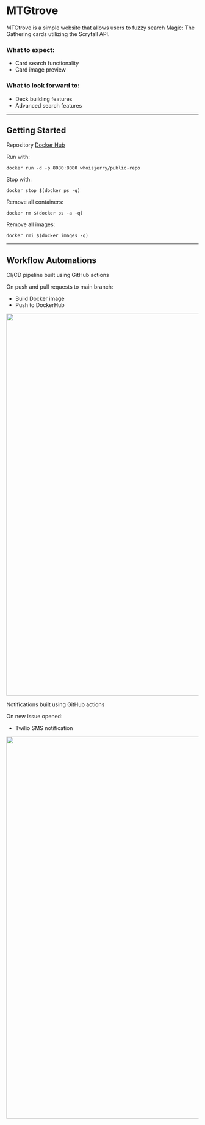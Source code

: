 # MTGtrove
MTGtrove is a simple website that allows users to fuzzy search Magic: The Gathering cards utilizing the Scryfall API.

### What to expect:
* Card search functionality
* Card image preview

### What to look forward to:
* Deck building features
* Advanced search features

---

## Getting Started
Repository  [Docker Hub
](https://hub.docker.com/r/whoisjerry/public-repo)

Run with:
```
docker run -d -p 8080:8080 whoisjerry/public-repo
```
Stop with:
```
docker stop $(docker ps -q)
```
Remove all containers:
```
docker rm $(docker ps -a -q)
```
Remove all images:
```
docker rmi $(docker images -q)
```

---

## Workflow Automations
CI/CD pipeline built using GitHub actions

On push and pull requests to main branch:
* Build Docker image
* Push to DockerHub

[comment]: <![image](https://user-images.githubusercontent.com/82949691/124372089-abd7b380-dcba-11eb-9cf0-7243154f725d.png)>
<img src="https://user-images.githubusercontent.com/82949691/124372089-abd7b380-dcba-11eb-9cf0-7243154f725d.png" width="1000">

Notifications built using GitHub actions

On new issue opened:
* Twilio SMS notification

[comment]: <![image](https://user-images.githubusercontent.com/82949691/124466295-17a84200-ddc9-11eb-8624-5d8cde8f1489.png)>
 <img src="https://user-images.githubusercontent.com/82949691/124466295-17a84200-ddc9-11eb-8624-5d8cde8f1489.png" width="1000">

